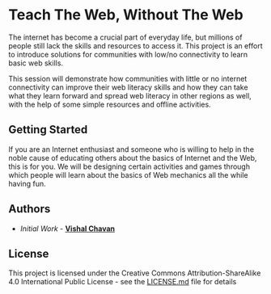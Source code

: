# Teach The Web, Without The Web

The internet has become a crucial part of everyday life, but millions of people still lack the skills and resources to access it. This project is an effort to introduce solutions for communities with low/no connectivity to learn basic web skills. 

This session will demonstrate how communities with little or no internet connectivity can improve their web literacy skills and how they can take what they learn forward and spread web literacy in other regions as well, with the help of some simple resources and offline activities.


## Getting Started

If you are an Internet enthusiast and someone who is willing to help in the noble cause of educating others about the basics of Internet and the Web, this is for you. We will be designing certain activities and games through which people will learn about the basics of Web mechanics all the while having fun.


## Authors

* *Initial Work* - [**Vishal Chavan**](https://github.com/vi5halc)


## License

This project is licensed under the Creative Commons Attribution-ShareAlike 4.0 International Public License - see the [LICENSE.md](LICENSE.md) file for details


